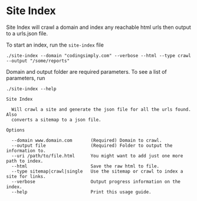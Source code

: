 # Site Index

Site Index will crawl a domain and index any reachable html urls then output to a urls.json file.

To start an index, run the `site-index` file

```
./site-index --domain "codingsimply.com" --verbose --html --type crawl --output "/some/reports"
```

Domain and output folder are required parameters. To see a list of parameters, run

```
./site-index --help

Site Index

  Will crawl a site and generate the json file for all the urls found. Also     
  converts a sitemap to a json file.                                            

Options

  --domain www.domain.com       (Required) Domain to crawl.
  --output file                 (Required) Folder to output the information to.
  --uri /path/to/file.html      You might want to add just one more path to index.
  --html                        Save the raw html to file.
  --type sitemap|crawl|single   Use the sitemap or crawl to index a site for links.
  --verbose                     Output progress information on the index.
  --help                        Print this usage guide.

```